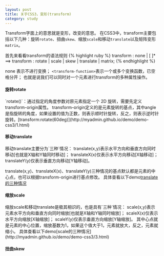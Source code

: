 ```yaml
---
layout: post
title: 关于CSS3，变形(transform)
category: study
---
```


Transform字面上的意思就是变形，改变的意思。
在CSS3中，transform主要包括以下几种：旋转`rotate`、扭曲`skew`、缩放`scale`和移动`translate`以及矩阵变形`matrix`。

首先来看看transform的语法规则
{% highlight ruby %}
	transform : none | <transform-function> [ <transform-function> ]*  
==> transform : rotate | scale | skew | translate | matrix;	
{% endhighlight %}

none 表示不进行变换；
`<transform-function>`表示一个或多个变换函数，已空格分开；
也就是说我们可以同时对一个元素进行transform的多种属性操作。

<h4>旋转rotate</h4>
`rotate(<angle>)`：通过指定的角度参数对原元素指定一个 2D 旋转，需要先定义transform-origin属性。
transform-origin定义的是元素旋转的基点，其中angle是指旋转的角度，如果设置的值为正数，则表示顺时针旋转，反之，则表示逆时针旋转。[transform:rotate(60deg)](http://myadmin.github.io/demo/demo-css3/1.html)

<h4>移动translate</h4>
移动translate主要分为`三种`情况：
translate(x,y)表示水平方向和垂直方向同时移动[也就是X轴和Y轴同时移动]；
translateX(x)仅表示水平方向移动[X轴移动]；
translateY(y)仅表示垂直方向移动[Y轴移动]。

translate(x,y)、translateX(x)、translateY(y)三种情况的基点默认都是元素的中心点，也可以根据transform-origin进行基点修改。
具体查看以下demo[translate的三种情况](http://myadmin.github.io/demo/demo-css3/2.html)

<h4>缩放scale</h4>
缩放scale和移动translate是极其相识的，也是具有`三种`情况：
scale(x,y)表示元素水平方向和垂直方向同时缩放[也就是X轴和Y轴同时缩放]；
scaleX(x)仅表示水平方向缩放[X轴缩放]；
scaleY(y)仅表示垂直方向缩放[Y轴缩放]。
其中心点就是元素的中心位置，缩放基数为1，如果这个值大于1，元素就放大，反之，元素就缩小。
具体查看以下demo[scale的三种情况](http://myadmin.github.io/demo/demo-css3/3.html)

<h4>扭曲skew</h4>